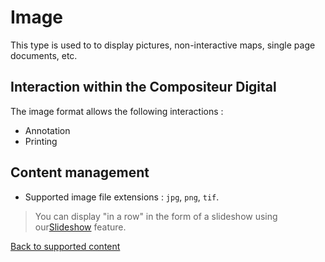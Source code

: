 # Image

This type is used to to display pictures, non-interactive maps, single page documents, etc.

## Interaction within the Compositeur Digital

The image format allows the following interactions :

- Annotation
- Printing

## Content management

- Supported image file extensions : `jpg`, `png`, `tif`.

> You can display "in a row" in the form of a slideshow using our[Slideshow](slideshow.md) feature.

[Back to supported content](content_types.md)
